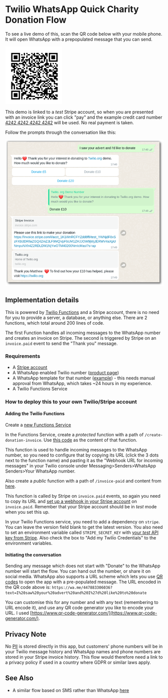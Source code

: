 # Twilio WhatsApp Quick Charity Donation Flow

To see a live demo of this, scan the QR code below with your mobile phone. It will open WhatsApp with a prepopulated message that you can send.

![QR code which opens a WhatsApp conversation with +447883306036](./whatsapp-qr-code.png)

This demo is linked to a *test* Stripe account, so when you are presented with an invoice link you can click "pay" and the example credit card number [4242 4242 4242 4242](https://stripe.com/docs/testing) will be used. No real payment is taken.

Follow the prompts through the conversation like this:

![WhatsApp conversation flow donating £10](./whatsapp-conversation.png)

## Implementation details

This is powered by [Twilio Functions](https://www.twilio.com/docs/runtime/functions) and a Stripe account, there is no need for you to provide a server, a database, or anything else. There are 2 functions, which total around 200 lines of code.

The first Function handles all incoming messages to the WhatsApp number and creates an invoice on Stripe. The second is triggered by Stripe on an `invoice.paid` event to send the "Thank you" message.

### Requirements

  - A [Stripe account](https://dashboard.stripe.com/register)
  - A WhatsApp enabled Twilio number ([product page](https://www.twilio.com/whatsapp))
  - A WhatsApp template for that number ([example](./whatsapp-message-template.png)) - this needs manual approval from WhatsApp, which takes ~24 hours in my experience.
  - A Twilio Functions Service

### How to deploy this to your own Twilio/Stripe account

#### Adding the Twilio Functions

Create a [new Functions Service](https://www.twilio.com/docs/runtime/functions/create-service)

In the Functions Service, create a *protected* function with a path of `/create-donation-invoice`. Use [this code](./functions/create-donation-invoice.js) as the content of that function.

This function is used to handle incoming messages to the WhatsApp number, so you need to configure that by copying its URL (click the 3 dots next to the function name) and pasting it as the "Webhook URL for incoming messages" in your Twilio console under Messaging>Senders>WhatsApp Senders>Your WhatsApp number.

Also create a *public* function with a path of `/invoice-paid` and content from [here](./functions/invoice-paid.js).

This function is called by Stripe on `invoice.paid` events, so again you need to copy its URL and [set up a webhook in your Stripe account](https://stripe.com/docs/webhooks/quickstart) on `invoice.paid`. Remember that your Stripe account should be in _test_ mode when you set this up.

In your Twilio Functions service, you need to add a dependency on `stripe`. You can leave the version field blank to get the latest version. You also need to set an environment variable called `STRIPE_SECRET_KEY` with [your *test* API key from Stripe](https://stripe.com/docs/keys). Also check the box to "Add my Twilio Credentials" to the environment variables.

#### Initiating the conversation

Sending any message which does not start with "Donate" to the WhatsApp number will start the flow. You can hand out the number, or share it on social media. WhatsApp also supports a URL scheme which lets you use [QR codes](https://faq.whatsapp.com/general/contacts/about-whatsapp-qr-codes/?lang=en) to open the app with a pre-populated message. The URL encoded in the QR code above is: `https://wa.me/447883306036?text=I%20saw%20your%20advert%20and%20I%27d%20like%20to%20donate`

You can customise this for any number and with any text (remembering to URL encode it), and use any QR code generator you like to encode your URL. I used [https://www.qr-code-generator.com/](https://www.qr-code-generator.com/).

## Privacy Note

No [PII](https://en.wikipedia.org/wiki/Personal_data) is stored directly in this app, but customers' phone numbers will be in your Twilio message history and WhatsApp names and phone numbers are stored in your Stripe invoice history. This flow would therefore need a link to a privacy policy if used in a country where GDPR or similar laws apply.

## See Also

  - A similar flow based on SMS rather than WhatsApp [here](https://www.twilio.com/code-exchange/mobile-payment-sms-stripe)
